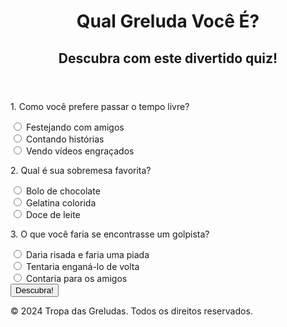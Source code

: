 <html lang="pt-BR">
<head>
    <meta charset="UTF-8">
    <meta name="viewport" content="width=device-width, initial-scale=1.0">
    <title>Qual Greluda Você É?</title>
    <link rel="stylesheet" href="styles.css">
</head>
<body>
    <header>
        <h1>Qual Greluda Você É?</h1>
        <h2>Descubra com este divertido quiz!</h2>
    </header>
    <main>
        <form id="quizForm">
            <div class="question">
                <p>1. Como você prefere passar o tempo livre?</p>
                <label><input type="radio" name="timeLivre" value="Festejando com amigos"> Festejando com amigos</label><br>
                <label><input type="radio" name="timeLivre" value="Contando histórias"> Contando histórias</label><br>
                <label><input type="radio" name="timeLivre" value="Vendo vídeos engraçados"> Vendo vídeos engraçados</label><br>
            </div>
            <div class="question">
                <p>2. Qual é sua sobremesa favorita?</p>
                <label><input type="radio" name="sobremesa" value="Bolo de chocolate"> Bolo de chocolate</label><br>
                <label><input type="radio" name="sobremesa" value="Gelatina colorida"> Gelatina colorida</label><br>
                <label><input type="radio" name="sobremesa" value="Doce de leite"> Doce de leite</label><br>
            </div>
            <div class="question">
                <p>3. O que você faria se encontrasse um golpista?</p>
                <label><input type="radio" name="golpista" value="Daria risada e faria uma piada"> Daria risada e faria uma piada</label><br>
                <label><input type="radio" name="golpista" value="Tentaria enganá-lo de volta"> Tentaria enganá-lo de volta</label><br>
                <label><input type="radio" name="golpista" value="Contaria para os amigos"> Contaria para os amigos</label><br>
            </div>
            <button type="button" onclick="calcularResultado()">Descubra!</button>
        </form>
        <div id="resultado" class="resultado"></div>
    </main>
    <footer>
        <p>© 2024 Tropa das Greludas. Todos os direitos reservados.</p>
    </footer>
    <script src="script.js"></script>
</body>
</html>
